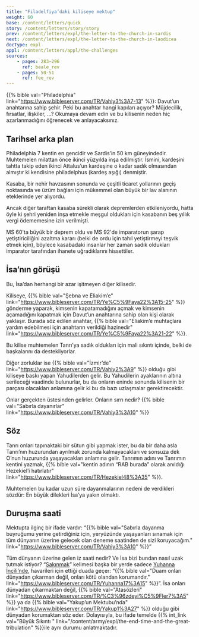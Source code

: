 ```yaml
---
title: "Filadelfiya’daki kiliseye mektup"
weight: 60
base: /content/letters/quick
story: /content/letters/story/story
prev: /content/letters/expl/the-letter-to-the-church-in-sardis
next: /content/letters/expl/the-letter-to-the-church-in-laodicea
docType: expl
appl: /content/letters/appl/the-challenges
sources: 
    - pages: 283–296
      ref: beale_rev
    - pages: 50-51
      ref: fee_rev
---
```


{{% bible val="Philadelphia" link="https://www.bibleserver.com/TR/Vahiy3%3A7-13" %}}: Davut’un anahtarına sahip şehir. Peki bu anahtar hangi kapıları açıyor? Müjdecilik, fırsatlar, ilişkiler, …? Okumaya devam edin ve bu kilisenin neden hiç azarlanmadığını öğrenecek ve anlayacaksınız.

## Tarihsel arka plan

<a name="c9e9"></a>
Philadelphia 7 kentin en gencidir ve Sardis’in 50 km güneyindedir. Muhtemelen milattan önce ikinci yüzyılda inşa edilmiştir. İsmini, kardeşini tahtta takip eden ikinci Attalus’un kardeşine o kadar sadık olmasından almıştır ki kendisine philadelphus (kardeş aşığı) denmiştir.

Kasaba, bir nehir havzasının sonunda ve çeşitli ticaret yollarının geçiş noktasında ve üzüm bağları için mükemmel olan büyük bir lav alanının eteklerinde yer alıyordu.

Ancak diğer taraftan kasaba sürekli olarak depremlerden etkileniyordu, hatta öyle ki şehri yeniden inşa etmekle meşgul oldukları için kasabanın beş yıllık vergi ödememesine izin verilmişti.

MS 60'ta büyük bir deprem oldu ve MS 92'de imparatorun şarap yetiştiriciliğini azaltma kararı (belki de ordu için tahıl yetiştirmeyi teşvik etmek için), böylece kasabadaki insanlar her zaman sadık oldukları imparator tarafından ihanete uğradıklarını hissettiler.

## İsa’nın görüşü

<a name="afbc"></a>
Bu, İsa’dan herhangi bir azar işitmeyen diğer kilisedir.

Kiliseye, {{% bible val="Şebna ve Eliakim’e" link="https://www.bibleserver.com/TR/Ye%C5%9Faya22%3A15-25" %}} gönderme yaparak, kimsenin kapatamadığını açmak ve kimsenin açamadığını kapatmak için Davut’un anahtarına sahip olan kişi olarak yaklaşır. Burada söz edilen anahtar, {{% bible val="Eliakim’e muhtaçlara yardım edebilmesi için anahtarın verildiği hazinedir" link="https://www.bibleserver.com/TR/Ye%C5%9Faya22%3A21-22" %}}.

Bu kilise muhtemelen Tanrı’ya sadık oldukları için mali sıkıntı içinde, belki de başkalarını da destekliyorlar.

Diğer zorluklar ise {{% bible val="İzmir’de" link="https://www.bibleserver.com/TR/Vahiy2%3A9" %}} olduğu gibi kiliseye baskı yapan Yahudilerden gelir. Bu Yahudilerin ayaklarının altına serileceği vaadinde bulunurlar, bu da onların eninde sonunda kilisenin bir parçası olacakları anlamına gelir ki bu da bazı uzlaşmalar gerektirecektir.

Onlar gerçekten üstesinden gelirler. Onların sırrı nedir? {{% bible val="Sabırla dayanırlar" link="https://www.bibleserver.com/TR/Vahiy3%3A10" %}}

## Söz

<a name="b0b4"></a>
Tanrı onları tapınaktaki bir sütun gibi yapmak ister, bu da bir daha asla Tanrı’nın huzurundan ayrılmak zorunda kalmayacakları ve sonsuza dek O’nun huzurunda yaşayacakları anlamına gelir. Tanrımın adını ve Tanrımın kentini yazmak, {{% bible val="kentin adının “RAB burada” olarak anıldığı Hezekiel’i hatırlatır" link="https://www.bibleserver.com/TR/Hezekiel48%3A35" %}}.

Muhtemelen bu kadar uzun süre dayanmalarının nedeni de verdikleri sözdür: En büyük dilekleri İsa’ya yakın olmaktı.

## Duruşma saati

<a name="ea48"></a>
Mektupta ilginç bir ifade vardır: “{{% bible val="Sabırla dayanma buyruğumu yerine getirdiğiniz için, yeryüzünde yaşayanları sınamak için tüm dünyanın üzerine gelecek olan deneme saatinden de sizi koruyacağım." link="https://www.bibleserver.com/TR/Vahiy3%3A10" %}}”

Tüm dünyanın üzerine gelen iz saati nedir? Ve İsa bizi bundan nasıl uzak tutmak istiyor? “[Sakınmak](https://biblehub.com/interlinear/revelation/3-10.htm)” kelimesi başka bir yerde sadece [Yuhanna İncili’nde](https://biblehub.com/interlinear/john/17-15.htm), havarileri için ettiği duada geçer: “{{% bible val="Duam onları dünyadan çıkarman değil, onları kötü olandan korumandır." link="https://www.bibleserver.com/TR/Yuhanna17%3A15" %}}”. İsa onları dünyadan çıkarmaktan değil, {{% bible val="Atasözleri" link="https://www.bibleserver.com/TR/%C3%96zdeyi%C5%9Fler7%3A5" %}} ya da {{% bible val="Yakup’un Mektubu’nda" link="https://www.bibleserver.com/TR/Yakup1%3A27" %}} olduğu gibi dünyadan korumaktan söz eder. Dolayısıyla, bu ifade temelde {{% int_link val="Büyük Sıkıntı " link="/content/army/expl/the-end-time-and-the-great-tribulation" %}}ile aynı durumu anlatmaktadır.
